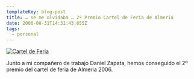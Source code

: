 ```yaml
---
templateKey: blog-post
title: … se me olvidaba … 2º Premio Cartel de Feria de Almeria
date: 2006-08-31T14:31:43.655Z
tags:
  - personal
---
```

[![Cartel de Feria](https://i0.wp.com/static.flickr.com/69/229853712_378a836ed8_m.jpg "Cartel de Feria")](http://www.flickr.com/photos/sipuedo/229853712/)

Junto a mi compañero de trabajo Daniel Zapata, hemos conseguido el 2º premio del cartel de feria de Almeria 2006.
